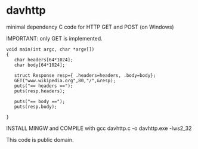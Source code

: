 # davhttp
minimal dependency C code for HTTP GET and POST (on Windows)

IMPORTANT: only GET is implemented.

    void main(int argc, char *argv[])
    {
       char headers[64*1024];
       char body[64*1024];
    
       struct Response resp={ .headers=headers, .body=body};
       GET("www.wikipedia.org",80,"/",&resp);
       puts("== headers ==");
       puts(resp.headers);
    
       puts("== body ==");
       puts(resp.body);
    
    }

INSTALL MINGW and COMPILE with
gcc davhttp.c -o davhttp.exe -lws2_32


This code is public domain.

